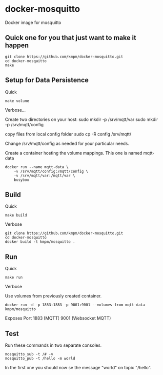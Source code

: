 docker-mosquitto
================

Docker image for mosquitto


## Quick one for you that just want to make it happen

    git clone https://github.com/kmpm/docker-mosquitto.git
    cd docker-mosquitto
    make

## Setup for Data Persistence
Quick

    make volume
    
Verbose...

Create two directories on your host:
    sudo mkdir -p /srv/mqtt/var
    sudo mkdir -p /srv/mqtt/config

copy files from local config folder
    sudo cp -R config /srv/mqtt/

Change /srv/mqtt/config as needed for your particular needs.


Create a container hosting the volume mappings.
This one is named mqtt-data
```
docker run --name mqtt-data \
    -v /srv/mqtt/config:/mqtt/config \
    -v /srv/mqtt/var:/mqtt/var \
    busybox
```


## Build
Quick

    make build
   
Verbose

    git clone https://github.com/kmpm/docker-mosquitto.git
    cd docker-mosquitto
    docker build -t kmpm/mosquitto .
    

## Run
Quick

    make run

Verbose

Use volumes from previously created container.

    docker run -d -p 1883:1883 -p 9001:9001 --volumes-from mqtt-data kmpm/mosquitto
Exposes Port 1883 (MQTT) 9001 (Websocket MQTT)


## Test
Run these commands in two separate consoles.

    mosquitto_sub -t /# -v
    mosquitto_pub -t /hello -m world
    
In the first one you should now se the message "world" on topic "/hello".